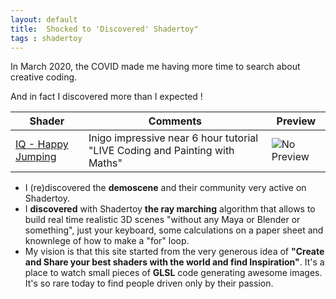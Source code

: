```yaml
---
layout: default
title:  Shocked to 'Discovered' Shadertoy"
tags : shadertoy
---
```


In March 2020, the COVID made me having more time to search about creative coding.

And in fact I discovered more than I expected !

| Shader | Comments | Preview |
| -------- | -------- | -------- |
| [IQ - Happy Jumping](https://www.shadertoy.com/view/3lsSzf) | Inigo impressive near 6 hour tutorial "LIVE Coding and Painting with Maths" | ![No Preview](https://www.shadertoy.com/media/shaders/3lsSzf.jpg) |

* I (re)discovered the **demoscene** and their community very active on Shadertoy.
* I **discovered** with Shadertoy **the ray marching** algorithm that allows to build real time realistic 3D scenes "without any Maya or Blender or something", just your keyboard, some calculations on a paper sheet and knownlege of how to make a "for" loop. 
* My vision is that this site started from the very generous idea of **"Create and Share your best shaders with the world and find Inspiration"**. It's a place to watch small pieces of **GLSL** code generating awesome images. It's so rare today to find people driven only by their passion.


